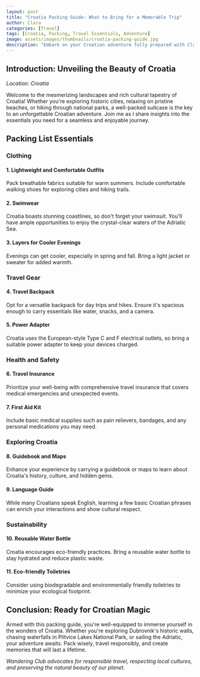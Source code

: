 ```yaml
---
layout: post
title: "Croatia Packing Guide: What to Bring for a Memorable Trip"
author: Clara
categories: [Travel]
tags: [Croatia, Packing, Travel Essentials, Adventure]
image: assets/images/thumbnails/croatia-packing-guide.jpg
description: "Embark on your Croatian adventure fully prepared with Clara's ultimate packing guide. Discover the essentials for a memorable and hassle-free trip to this stunning destination."
---
```


## Introduction: Unveiling the Beauty of Croatia

*Location: Croatia*

Welcome to the mesmerizing landscapes and rich cultural tapestry of Croatia! Whether you're exploring historic cities, relaxing on pristine beaches, or hiking through national parks, a well-packed suitcase is the key to an unforgettable Croatian adventure. Join me as I share insights into the essentials you need for a seamless and enjoyable journey.

## Packing List Essentials

### Clothing

#### 1. Lightweight and Comfortable Outfits

Pack breathable fabrics suitable for warm summers. Include comfortable walking shoes for exploring cities and hiking trails.

#### 2. Swimwear

Croatia boasts stunning coastlines, so don't forget your swimsuit. You'll have ample opportunities to enjoy the crystal-clear waters of the Adriatic Sea.

#### 3. Layers for Cooler Evenings

Evenings can get cooler, especially in spring and fall. Bring a light jacket or sweater for added warmth.

### Travel Gear

#### 4. Travel Backpack

Opt for a versatile backpack for day trips and hikes. Ensure it's spacious enough to carry essentials like water, snacks, and a camera.

#### 5. Power Adapter

Croatia uses the European-style Type C and F electrical outlets, so bring a suitable power adapter to keep your devices charged.

### Health and Safety

#### 6. Travel Insurance

Prioritize your well-being with comprehensive travel insurance that covers medical emergencies and unexpected events.

#### 7. First Aid Kit

Include basic medical supplies such as pain relievers, bandages, and any personal medications you may need.

### Exploring Croatia

#### 8. Guidebook and Maps

Enhance your experience by carrying a guidebook or maps to learn about Croatia's history, culture, and hidden gems.

#### 9. Language Guide

While many Croatians speak English, learning a few basic Croatian phrases can enrich your interactions and show cultural respect.

### Sustainability

#### 10. Reusable Water Bottle

Croatia encourages eco-friendly practices. Bring a reusable water bottle to stay hydrated and reduce plastic waste.

#### 11. Eco-friendly Toiletries

Consider using biodegradable and environmentally friendly toiletries to minimize your ecological footprint.

## Conclusion: Ready for Croatian Magic

Armed with this packing guide, you're well-equipped to immerse yourself in the wonders of Croatia. Whether you're exploring Dubrovnik's historic walls, chasing waterfalls in Plitvice Lakes National Park, or sailing the Adriatic, your adventure awaits. Pack wisely, travel responsibly, and create memories that will last a lifetime.

*Wandering Club advocates for responsible travel, respecting local cultures, and preserving the natural beauty of our planet.*
